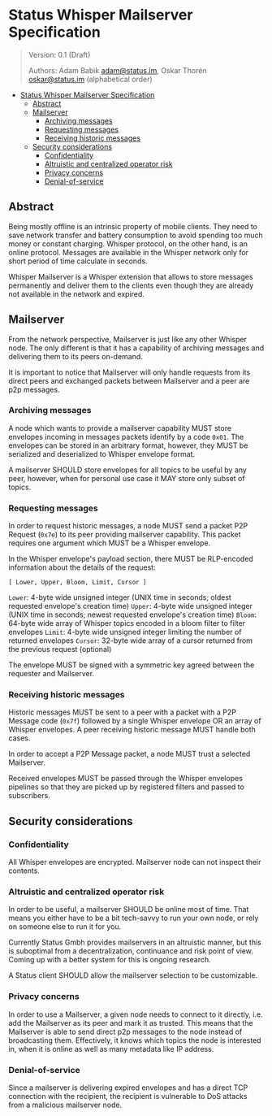 # Status Whisper Mailserver Specification
> Version: 0.1 (Draft)
>
> Authors: Adam Babik <adam@status.im>, Oskar Thorén <oskar@status.im> (alphabetical order)

- [Status Whisper Mailserver Specification](#status-whisper-mailserver-specification)
  - [Abstract](#abstract)
  - [Mailserver](#mailserver)
    - [Archiving messages](#archiving-messages)
    - [Requesting messages](#requesting-messages)
    - [Receiving historic messages](#receiving-historic-messages)
  - [Security considerations](#security-considerations)
    - [Confidentiality](#confidentiality)
    - [Altruistic and centralized operator risk](#altruistic-and-centralized-operator-risk)
    - [Privacy concerns](#privacy-concerns)
    - [Denial-of-service](#denial-of-service)

## Abstract

Being mostly offline is an intrinsic property of mobile clients. They need to save network transfer and battery consumption to avoid spending too much money or constant charging. Whisper protocol, on the other hand, is an online protocol. Messages are available in the Whisper network only for short period of time calculate in seconds.

Whisper Mailserver is a Whisper extension that allows to store messages permanently and deliver them to the clients even though they are already not available in the network and expired.

## Mailserver

From the network perspective, Mailserver is just like any other Whisper node. The only different is that it has a capability of archiving messages and delivering them to its peers on-demand.

It is important to notice that Mailserver will only handle requests from its direct peers and exchanged packets between Mailserver and a peer are p2p messages.

### Archiving messages

A node which wants to provide a mailserver capability MUST store envelopes incoming in messages packets identify by a code `0x01`. The envelopes can be stored in an arbitrary format, however, they MUST be serialized and deserialized to Whisper envelope format.

A mailserver SHOULD store envelopes for all topics to be useful by any peer, however, when for personal use case it MAY store only subset of topics.

### Requesting messages

In order to request historic messages, a node MUST send a packet P2P Request (`0x7e`) to its peer providing mailserver capability. This packet requires one argument which MUST be a Whisper envelope.

In the Whisper envelope's payload section, there MUST be RLP-encoded information about the details of the request:

```
[ Lower, Upper, Bloom, Limit, Cursor ]
```

`Lower`: 4-byte wide unsigned integer (UNIX time in seconds; oldest requested envelope's creation time)
`Upper`: 4-byte wide unsigned integer (UNIX time in seconds; newest requested envelope's creation time)
`Bloom`: 64-byte wide array of Whisper topics encoded in a bloom filter to filter envelopes
`Limit`: 4-byte wide unsigned integer limiting the number of returned envelopes
`Cursor`: 32-byte wide array of a cursor returned from the previous request (optional)

The envelope MUST be signed with a symmetric key agreed between the requester and Mailserver.

### Receiving historic messages

Historic messages MUST be sent to a peer with a packet with a P2P Message code (`0x7f`) followed by a single Whisper envelope OR an array of Whisper envelopes. A peer receiving historic message MUST handle both cases.

In order to accept a P2P Message packet, a node MUST trust a selected Mailserver.

Received envelopes MUST be passed through the Whisper envelopes pipelines so that they are picked up by registered filters and passed to subscribers.

## Security considerations

### Confidentiality

All Whisper envelopes are encrypted. Mailserver node can not inspect their contents.

### Altruistic and centralized operator risk

In order to be useful, a mailserver SHOULD be online most of time. That means
you either have to be a bit tech-savvy to run your own node, or rely on someone
else to run it for you.

Currently Status Gmbh provides mailservers in an altruistic manner, but this is
suboptimal from a decentralization, continuance and risk point of view. Coming
up with a better system for this is ongoing research.

A Status client SHOULD allow the mailserver selection to be customizable.

### Privacy concerns

In order to use a Mailserver, a given node needs to connect to it directly,
i.e. add the Mailserver as its peer and mark it as trusted. This means that the
Mailserver is able to send direct p2p messages to the node instead of
broadcasting them. Effectively, it knows which topics the node is interested in,
when it is online as well as many metadata like IP address.

### Denial-of-service

Since a mailserver is delivering expired envelopes and has a direct TCP connection with the recipient, the recipient is vulnerable to DoS attacks from a malicious mailserver node.
